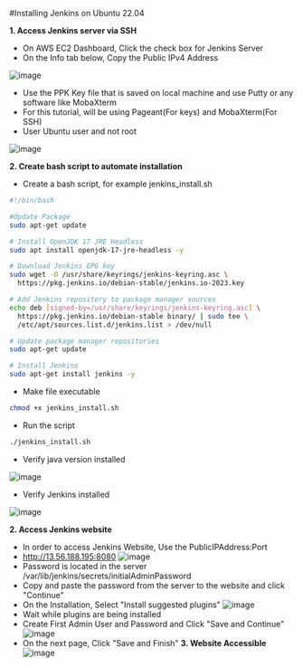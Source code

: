 #Installing Jenkins on Ubuntu 22.04

**1. Access Jenkins server via SSH**
  - On AWS EC2 Dashboard, Click the check box for Jenkins Server
  - On the Info tab below, Copy the Public IPv4 Address

  ![image](https://github.com/JRTugs/DevOps-CI-CD-on-AWS-EC2-instance/assets/29426766/3c4b0c85-f125-4830-8bc0-587663848abf)

  - Use the PPK Key file that is saved on local machine and use Putty or any software like MobaXterm
  - For this tutorial, will be using Pageant(For keys) and MobaXterm(For SSH)
  - User Ubuntu user and not root

  ![image](https://github.com/JRTugs/DevOps-CI-CD-on-AWS-EC2-instance/assets/29426766/2d2c9ed3-c1ea-48f8-ad47-008f594e7d2e)

**2. Create bash script to automate installation**

  - Create a bash script, for example jenkins_install.sh
    
```bash
#!/bin/bash

#Update Package
sudo apt-get update

# Install OpenJDK 17 JRE Headless
sudo apt install openjdk-17-jre-headless -y

# Download Jenkins GPG key
sudo wget -O /usr/share/keyrings/jenkins-keyring.asc \
  https://pkg.jenkins.io/debian-stable/jenkins.io-2023.key

# Add Jenkins repository to package manager sources
echo deb [signed-by=/usr/share/keyrings/jenkins-keyring.asc] \
  https://pkg.jenkins.io/debian-stable binary/ | sudo tee \
  /etc/apt/sources.list.d/jenkins.list > /dev/null

# Update package manager repositories
sudo apt-get update

# Install Jenkins
sudo apt-get install jenkins -y
```
  - Make file executable
```bash
chmod +x jenkins_install.sh
```
  - Run the script
```bash
./jenkins_install.sh
```
  - Verify java version installed
    
  ![image](https://github.com/JRTugs/DevOps-CI-CD-on-AWS-EC2-instance/assets/29426766/c914bda2-7c25-4b23-bf33-adcfd536fa1c)
  
  - Verify Jenkins installed
  
  ![image](https://github.com/JRTugs/DevOps-CI-CD-on-AWS-EC2-instance/assets/29426766/31894ccc-5031-4339-beb5-746bb8fa6e2a)

**2. Access Jenkins website**
  - In order to access Jenkins Website, Use the PublicIPAddress:Port
  - http://13.56.188.195:8080
  ![image](https://github.com/JRTugs/DevOps-CI-CD-on-AWS-EC2-instance/assets/29426766/8b159bca-2b7f-4eba-93b0-bdf59459d418)
  - Password is located in the server /var/lib/jenkins/secrets/initialAdminPassword
  - Copy and paste the password from the server to the website and click "Continue"
  - On the Installation, Select "Install suggested plugins"
  ![image](https://github.com/JRTugs/DevOps-CI-CD-on-AWS-EC2-instance/assets/29426766/6df5befe-8437-4d85-abdc-be0175d157da)
  - Wait while plugins are being installed
  - Create First Admin User and Password and Click "Save and Continue"
  ![image](https://github.com/JRTugs/DevOps-CI-CD-on-AWS-EC2-instance/assets/29426766/4e65be1d-081e-493e-adbb-f833a0508fa7)
  - On the next page, Click "Save and Finish"
**3. Website Accessible**
  ![image](https://github.com/JRTugs/DevOps-CI-CD-on-AWS-EC2-instance/assets/29426766/8107004e-2f31-4a72-ad91-66ea2e39ac64)


  
  




